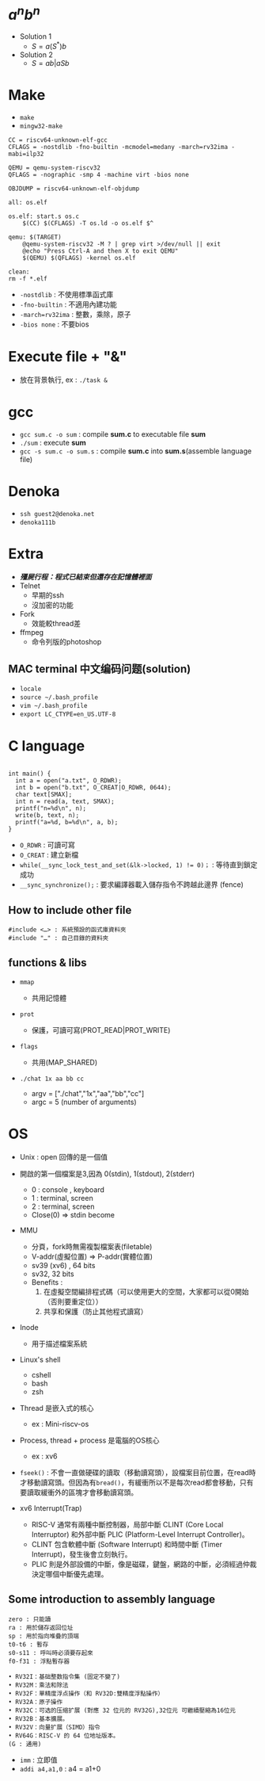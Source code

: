 # **$a^nb^n$**
- Solution 1
    - $S = a(S^*)b$
- Solution 2
    - $S = ab | aSb$
# **Make**
- `make`
- `mingw32-make`
```
CC = riscv64-unknown-elf-gcc
CFLAGS = -nostdlib -fno-builtin -mcmodel=medany -march=rv32ima -mabi=ilp32

QEMU = qemu-system-riscv32
QFLAGS = -nographic -smp 4 -machine virt -bios none

OBJDUMP = riscv64-unknown-elf-objdump

all: os.elf

os.elf: start.s os.c
	$(CC) $(CFLAGS) -T os.ld -o os.elf $^

qemu: $(TARGET)
	@qemu-system-riscv32 -M ? | grep virt >/dev/null || exit
	@echo "Press Ctrl-A and then X to exit QEMU"
	$(QEMU) $(QFLAGS) -kernel os.elf

clean:
rm -f *.elf
```
- `-nostdlib` : 不使用標準函式庫
- `-fno-builtin` : 不適用內建功能 
- `-march=rv32ima` : 整數，乘除，原子
- `-bios none` : 不要bios

# **Execute file + "&"**
- 放在背景執行, ex : `./task &`
# **gcc**
- `gcc sum.c -o sum` : compile **sum.c** to executable file **sum**
- `./sum` : execute **sum**
- `gcc -s sum.c -o sum.s` : compile **sum.c** into **sum.s**(assemble language file)

# **Denoka**
- `ssh guest2@denoka.net`
- `denoka111b`

# **Extra**
- _**殭屍行程：程式已結束但還存在記憶體裡面**_
- Telnet
	- 早期的ssh
	- 沒加密的功能
- Fork
    - 效能較thread差
- ffmpeg
	- 命令列版的photoshop
 
## **MAC terminal 中文编码问题(solution)**
- `locale`
- `source ~/.bash_profile`
- `vim ~/.bash_profile`
- `export LC_CTYPE=en_US.UTF-8`

# **C language**
```

int main() {
  int a = open("a.txt", O_RDWR);  
  int b = open("b.txt", O_CREAT|O_RDWR, 0644);  
  char text[SMAX];
  int n = read(a, text, SMAX);
  printf("n=%d\n", n);
  write(b, text, n);
  printf("a=%d, b=%d\n", a, b);
}
```
- `O_RDWR` : 可讀可寫
- `O_CREAT` : 建立新檔
- `while(__sync_lock_test_and_set(&lk->locked, 1) != 0)；` : 等待直到鎖定成功
- `__sync_synchronize();` : 要求編譯器載入儲存指令不跨越此邊界 (fence)
## **How to include other file**
```
#include <…> : 系統預設的函式庫資料夾
#include "…" : 自己目錄的資料夾
```

## **functions & libs**
- `mmap`
	- 共用記憶體
	
- `prot`
	- 保護，可讀可寫(PROT_READ|PROT_WRITE)

- `flags`
	- 共用(MAP_SHARED)

- `./chat 1x aa bb cc`
	- argv = ["./chat","1x","aa","bb","cc"]
    - argc = 5 (number of arguments)

# **OS**
- Unix : open 回傳的是一個值
- 開啟的第一個檔案是3,因為 0(stdin), 1(stdout), 2(stderr)
    - 0 : console , keyboard
    - 1 : terminal, screen
    - 2 : terminal, screen
    - Close(0) => stdin become 
    
- MMU
    - 分頁，fork時無需複製檔案表(filetable)
	- V-addr(虛擬位置) => P-addr(實體位置)
	-  sv39 (xv6) , 64 bits
	-  sv32, 32 bits
    - Benefits : 
        1. 在虛擬空間編排程式碼（可以使用更大的空間，大家都可以從0開始（否則要重定位））
        2. 共享和保護（防止其他程式讀寫）
- Inode
    - 用于描述檔案系統
- Linux's shell
	- cshell
	- bash
    - zsh

- Thread 是嵌入式的核心
	- ex : Mini-riscv-os
- Process, thread + process 是電腦的OS核心
    - ex : xv6

- `fseek()` : 不會一直做硬碟的讀取（移動讀寫頭），設檔案目前位置，在read時才移動讀寫頭。但因為有`bread()`，有緩衝所以不是每次read都會移動，只有要讀取緩衝外的區塊才會移動讀寫頭。

- xv6 Interrupt(Trap)
	- RISC-V 通常有兩種中斷控制器，局部中斷 CLINT (Core Local Interruptor) 和外部中斷 PLIC (Platform-Level Interrupt Controller)。
	- CLINT 包含軟體中斷 (Software Interrupt) 和時間中斷 (Timer Interrupt)，發生後會立刻執行。
    - PLIC 則是外部設備的中斷，像是磁碟，鍵盤，網路的中斷，必須經過仲裁決定哪個中斷優先處理。
## **Some introduction to assembly language**
```
zero : 只能讀
ra : 用於儲存返回位址
sp : 用於指向堆疊的頂端
t0-t6 : 暫存
s0-s11 : 呼叫時必須要存起來
f0-f31 : 浮點暫存器

• RV32I：基础整数指令集 (固定不變了)
• RV32M：乘法和除法
• RV32F：單精度浮点操作（和 RV32D:雙精度浮點操作）
• RV32A：原子操作
• RV32C：可选的压缩扩展 (對應 32 位元的 RV32G),32位元 可繼續壓縮為16位元
• RV32B：基本擴展。
• RV32V：向量扩展（SIMD）指令
• RV64G：RISC-V 的 64 位地址版本。
(G : 通用)
```
- `imm` : 立即值
- `addi a4,a1,0` :  a4 = a1+0